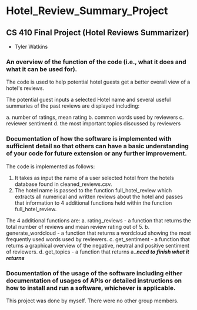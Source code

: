 # Hotel_Review_Summary_Project
## CS 410 Final Project (Hotel Reviews Summarizer) 

- Tyler Watkins

### An overview of the function of the code (i.e., what it does and what it can be used for). 

The code is used to help potential hotel guests get a better overall view of a hotel's reviews.

The potential guest inputs a selected Hotel name and several useful summaries of the past reviews are displayed including:

a. number of ratings, mean rating
b. common words used by reviewers
c. reviewer sentiment
d. the most important topics discussed by reviewers


### Documentation of how the software is implemented with sufficient detail so that others can have a basic understanding of your code for future extension or any further improvement. 

The code is implemented as follows: 

1. It takes as input the name of a user selected hotel from the hotels database found in cleaned_reviews.csv.
2. The hotel name is passed to the function full_hotel_review which extracts all numerical and written reviews about the hotel and passes that information to 4 additional functions held within the function full_hotel_review. 

The 4 additional functions are:
a. rating_reviews - a function that returns the total number of reviews and mean review rating out of 5.
b. generate_wordcloud - a function that returns a wordcloud showing the most frequently used words used by reviewers.
c. get_sentiment - a function that returns a graphical overview of the negative, neutral and positive sentiment of reviewers.
d. get_topics - a function that returns a..***need to finish what it returns***

### Documentation of the usage of the software including either documentation of usages of APIs or detailed instructions on how to install and run a software, whichever is applicable. 


This project was done by myself. There were no other group members.
